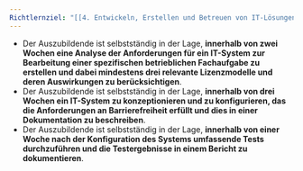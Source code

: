 ```yaml
---
Richtlernziel: "[[4. Entwickeln, Erstellen und Betreuen von IT-Lösungen]]"
---
```

- Der Auszubildende ist selbstständig in der Lage, **innerhalb von zwei Wochen eine Analyse der Anforderungen für ein IT-System zur Bearbeitung einer spezifischen betrieblichen Fachaufgabe zu erstellen und dabei mindestens drei relevante Lizenzmodelle und deren Auswirkungen zu berücksichtigen**.
- Der Auszubildende ist selbstständig in der Lage, **innerhalb von drei Wochen ein IT-System zu konzeptionieren und zu konfigurieren, das die Anforderungen an Barrierefreiheit erfüllt und dies in einer Dokumentation zu beschreiben**.
- Der Auszubildende ist selbstständig in der Lage, **innerhalb von einer Woche nach der Konfiguration des Systems umfassende Tests durchzuführen und die Testergebnisse in einem Bericht zu dokumentieren**.